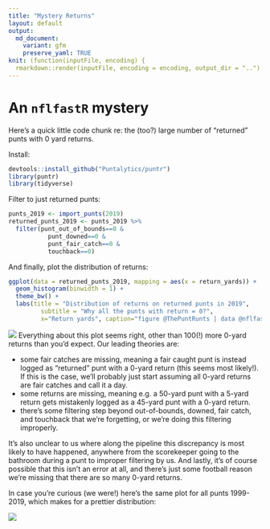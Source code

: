 ```yaml
---
title: "Mystery Returns"
layout: default
output:
  md_document:
    variant: gfm
    preserve_yaml: TRUE
knit: (function(inputFile, encoding) {
  rmarkdown::render(inputFile, encoding = encoding, output_dir = "..") })
---
```


# An `nflfastR` mystery

Here’s a quick little code chunk re: the (too?) large number of
“returned” punts with 0 yard returns.

Install:

``` r
devtools::install_github("Puntalytics/puntr")
library(puntr)
library(tidyverse)
```

Filter to just returned punts:

``` r
punts_2019 <- import_punts(2019)
returned_punts_2019 <- punts_2019 %>%
  filter(punt_out_of_bounds==0 &
           punt_downed==0 &
           punt_fair_catch==0 &
           touchback==0)
```

And finally, plot the distribution of returns:

``` r
ggplot(data = returned_punts_2019, mapping = aes(x = return_yards)) +
  geom_histogram(binwidth = 1) +
  theme_bw() +
  labs(title = "Distribution of returns on returned punts in 2019",
         subtitle = "Why all the punts with return = 0?",
         x="Return yards", caption="figure @ThePuntRunts | data @nflfastR")
```

![](../assets/img/Rmarkdown/returndistributions-1.png)<!-- -->
Everything about this plot seems right, other than 100(\!) more 0-yard
returns than you’d expect. Our leading theories are:

  - some fair catches are missing, meaning a fair caught punt is instead
    logged as “returned” punt with a 0-yard return (this seems most
    likely\!). If this is the case, we’ll probably just start assuming
    all 0-yard returns are fair catches and call it a day.  
  - some returns are missing, meaning e.g. a 50-yard punt with a 5-yard
    return gets mistakenly logged as a 45-yard punt with a 0-yard
    return.  
  - there’s some filtering step beyond out-of-bounds, downed, fair
    catch, and touchback that we’re forgetting, or we’re doing this
    filtering improperly.

It’s also unclear to us where along the pipeline this discrepancy is
most likely to have happened, anywhere from the scorekeeper going to the
bathroom during a punt to improper filtering by us. And lastly, it’s of
course possible that this isn’t an error at all, and there’s just some
football reason we’re missing that there are so many 0-yard returns.

In case you’re curious (we were\!) here’s the same plot for all punts
1999-2019, which makes for a prettier distribution:

![](../assets/img/Rmarkdown/returndistributionsallyears-1.png)<!-- -->
